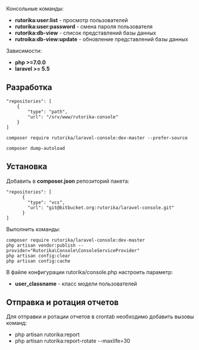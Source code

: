 
Консольные команды:

- **rutorika:user:list** - просмотр пользователей
- **rutorika:user:password** - смена пароля пользователя
- **rutorika:db-view** - список представлений базы данных
- **rutroika:db-view:update** - обновление представлений базы данных

Зависимости:

- **php >=7.0.0**
- **laravel >= 5.5**


## Разработка

```
"repositories": [
    {
        "type": "path",
        "url": "/srv/www/rutorika-console"
    }
]

composer require rutorika/laravel-console:dev-master --prefer-source

composer dump-autoload
```

## Установка

Добавить в **composer.json** репозиторий пакета:

```
"repositories": [
      {
        "type": "vcs",
        "url": "git@bitbucket.org:rutorika/laravel-console.git"
      }
]
```

Выполнить команды:

```
composer require rutorika/laravel-console:dev-master
php artisan vendor:publish --provider="Rutorika\Console\ConsoleServiceProvider"
php artisan config:clear
php artisan config:cache
```

В файлe конфигурации rutorika/console.php настроить параметр:

- **user_classname** - класс модели пользователей


## Отправка и ротация отчетов

Для отправки и ротации отчетов в crontab необходимо добавить вызовы команд:

- php artisan rutorika:report
- php artisan rutorika:report-rotate --maxlife=30




